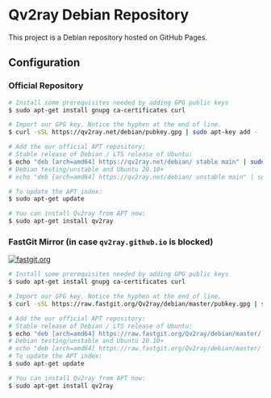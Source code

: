 # Qv2ray Debian Repository
This project is a Debian repository hosted on GitHub Pages.

## Configuration

### Official Repository

```bash
# Install some prerequisites needed by adding GPG public keys
$ sudo apt-get install gnupg ca-certificates curl

# Import our GPG key. Notice the hyphen at the end of line.
$ curl -sSL https://qv2ray.net/debian/pubkey.gpg | sudo apt-key add -

# Add the our official APT repository:
# Stable release of Debian / LTS release of Ubuntu:
$ echo "deb [arch=amd64] https://qv2ray.net/debian/ stable main" | sudo tee /etc/apt/sources.list.d/qv2ray.list
# Debian testing/unstable and Ubuntu 20.10+
# echo "deb [arch=amd64] https://qv2ray.net/debian/ unstable main" | sudo tee /etc/apt/sources.list.d/qv2ray.list

# To update the APT index:
$ sudo apt-get update

# You can install Qv2ray from APT now:
$ sudo apt-get install qv2ray
```

### FastGit Mirror (in case `qv2ray.github.io` is blocked)
[![fastgit.org](https://img.shields.io/badge/powered--by-fastgit.org-blue)](https://fastgit.org/)


```bash
# Install some prerequisites needed by adding GPG public keys
$ sudo apt-get install gnupg ca-certificates curl

# Import our GPG key. Notice the hyphen at the end of line.
$ curl -sSL https://raw.fastgit.org/Qv2ray/debian/master/pubkey.gpg | sudo apt-key add -

# Add the our official APT repository:
# Stable release of Debian / LTS release of Ubuntu:
$ echo "deb [arch=amd64] https://raw.fastgit.org/Qv2ray/debian/master/ stable main" | sudo tee /etc/apt/sources.list.d/qv2ray-fastgit.list
# Debian testing/unstable and Ubuntu 20.10+
# echo "deb [arch=amd64] https://raw.fastgit.org/Qv2ray/debian/master/ unstable main" | sudo tee /etc/apt/sources.list.d/qv2ray-fastgit.list
# To update the APT index:
$ sudo apt-get update

# You can install Qv2ray from APT now:
$ sudo apt-get install qv2ray
```
